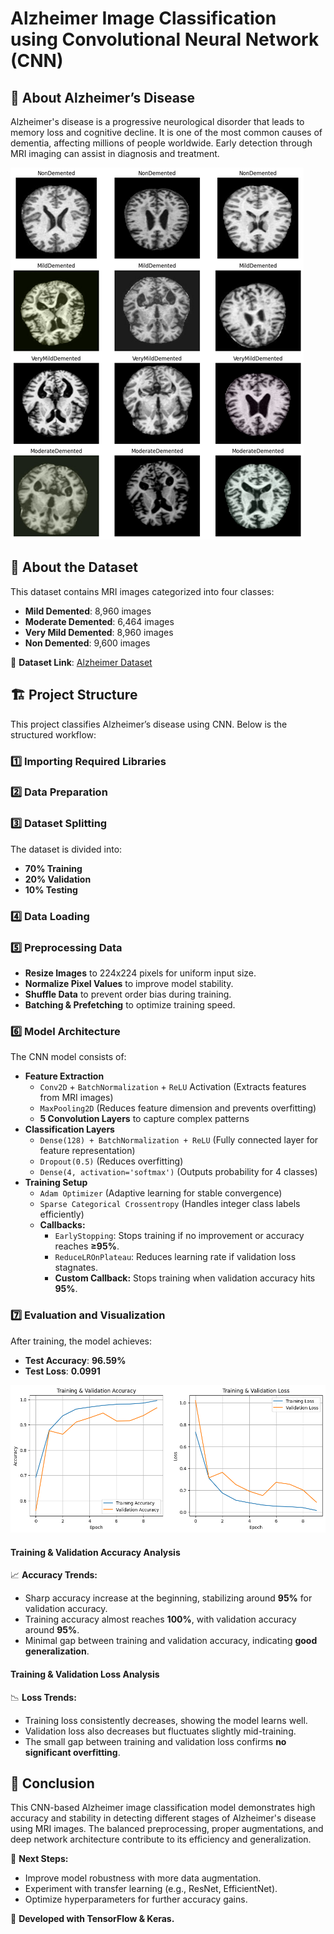 # Alzheimer Image Classification using Convolutional Neural Network (CNN)

## 📌 About Alzheimer’s Disease
Alzheimer's disease is a progressive neurological disorder that leads to memory loss and cognitive decline. It is one of the most common causes of dementia, affecting millions of people worldwide. Early detection through MRI imaging can assist in diagnosis and treatment.

![Alzheimer Disease](https://github.com/esnanta/alzheimer-image-classification-cnn/blob/53ace85414cdc71ec077d7ca77bf02f5daef81ee/image/alzheimer_images.png?raw=true)

## 🧠 About the Dataset
This dataset contains MRI images categorized into four classes:
- **Mild Demented**: 8,960 images
- **Moderate Demented**: 6,464 images
- **Very Mild Demented**: 8,960 images
- **Non Demented**: 9,600 images

📌 **Dataset Link**: [Alzheimer Dataset](https://www.kaggle.com/datasets/uraninjo/augmented-alzheimer-mri-dataset)

## 🏗 Project Structure
This project classifies Alzheimer’s disease using CNN. Below is the structured workflow:

### 1️⃣ Importing Required Libraries

### 2️⃣ Data Preparation

### 3️⃣ Dataset Splitting
The dataset is divided into:
- **70% Training**
- **20% Validation**
- **10% Testing**

### 4️⃣ Data Loading

### 5️⃣ Preprocessing Data
- **Resize Images** to 224x224 pixels for uniform input size.
- **Normalize Pixel Values** to improve model stability.
- **Shuffle Data** to prevent order bias during training.
- **Batching & Prefetching** to optimize training speed.

### 6️⃣ Model Architecture
The CNN model consists of:
- **Feature Extraction**
  - `Conv2D` + `BatchNormalization` + `ReLU` Activation (Extracts features from MRI images)
  - `MaxPooling2D` (Reduces feature dimension and prevents overfitting)
  - **5 Convolution Layers** to capture complex patterns
- **Classification Layers**
  - `Dense(128) + BatchNormalization + ReLU` (Fully connected layer for feature representation)
  - `Dropout(0.5)` (Reduces overfitting)
  - `Dense(4, activation='softmax')` (Outputs probability for 4 classes)
- **Training Setup**
  - `Adam Optimizer` (Adaptive learning for stable convergence)
  - `Sparse Categorical Crossentropy` (Handles integer class labels efficiently)
  - **Callbacks:**
    - `EarlyStopping`: Stops training if no improvement or accuracy reaches **≥95%**.
    - `ReduceLROnPlateau`: Reduces learning rate if validation loss stagnates.
    - **Custom Callback:** Stops training when validation accuracy hits **95%**.

### 7️⃣ Evaluation and Visualization
After training, the model achieves:
- **Test Accuracy**: **96.59%**
- **Test Loss**: **0.0991**

![Training & Validation Accuracy](https://github.com/esnanta/alzheimer-image-classification-cnn/blob/c5977b0594fc128be3a5db9c10f42c9d3e1c498d/image/training_validation_accuracy.png?raw=true)

#### Training & Validation Accuracy Analysis
📈 **Accuracy Trends:**
- Sharp accuracy increase at the beginning, stabilizing around **95%** for validation accuracy.
- Training accuracy almost reaches **100%**, with validation accuracy around **95%**.
- Minimal gap between training and validation accuracy, indicating **good generalization**.

#### Training & Validation Loss Analysis
📉 **Loss Trends:**
- Training loss consistently decreases, showing the model learns well.
- Validation loss also decreases but fluctuates slightly mid-training.
- The small gap between training and validation loss confirms **no significant overfitting**.

## 📢 Conclusion
This CNN-based Alzheimer image classification model demonstrates high accuracy and stability in detecting different stages of Alzheimer's disease using MRI images. The balanced preprocessing, proper augmentations, and deep network architecture contribute to its efficiency and generalization.

🚀 **Next Steps:**
- Improve model robustness with more data augmentation.
- Experiment with transfer learning (e.g., ResNet, EfficientNet).
- Optimize hyperparameters for further accuracy gains.

📌 **Developed with TensorFlow & Keras.**
